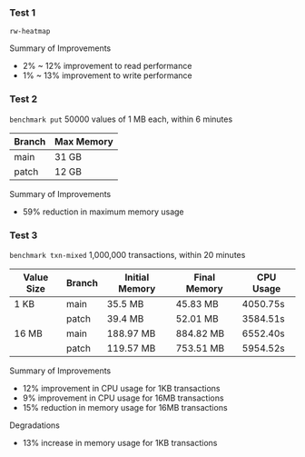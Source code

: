 ### Test 1

`rw-heatmap`

Summary of Improvements

* 2% ~ 12% improvement to read performance
* 1% ~ 13% improvement to write performance

### Test 2

`benchmark put` 50000 values of 1 MB each, within 6 minutes

| Branch | Max Memory |
|--------|------------|
| main   | 31 GB      |
| patch  | 12 GB      |

Summary of Improvements

* 59% reduction in maximum memory usage

### Test 3

`benchmark txn-mixed` 1,000,000 transactions, within 20 minutes

| Value Size | Branch | Initial Memory | Final Memory | CPU Usage |
|------------|--------|----------------|--------------|-----------|
| 1 KB       | main   | 35.5 MB        | 45.83 MB     | 4050.75s  |
|            | patch  | 39.4 MB        | 52.01 MB     | 3584.51s  |
| 16 MB      | main   | 188.97 MB      | 884.82 MB    | 6552.40s  |
|            | patch  | 119.57 MB      | 753.51 MB    | 5954.52s  |

Summary of Improvements

* 12% improvement in CPU usage for 1KB transactions
* 9% improvement in CPU usage for 16MB transactions
* 15% reduction in memory usage for 16MB transactions

Degradations

* 13% increase in memory usage for 1KB transactions
